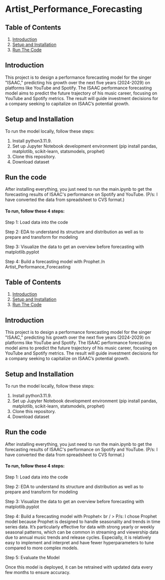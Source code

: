 # Artist_Performance_Forecasting

## Table of Contents
1. [Introduction](#introduction)
2. [Setup and Installation](#setup-and-installation)
3. [Run The Code](#run-the-code)

## Introduction
This project is to design a performance forecasting model for the singer "ISAAC," predicting his growth over the next five years (2024-2029) on platforms like YouTube and Spotify. The ISAAC performance forecasting model aims to predict the future trajectory of his music career, focusing on YouTube and Spotify metrics. The result will guide investment decisions for a company seeking to capitalize on ISAAC’s potential growth.

## Setup and Installation
To run the model locally, follow these steps:

1. Install python3.11.9.
2. Set up Jupyter Notebook development environment (pip install pandas, matplotlib, scikit-learn, statsmodels, prophet)
3. Clone this repository.
4. Download dataset

## Run the code
After installing everything, you just need to run the main.ipynb to get the forecasting results of ISAAC's performance on Spotify and YouTube. 
(P/s: I have converted the data from spreadsheet to CVS format.)

#### To run, follow these 4 steps:
Step 1: Load data into the code

Step 2: EDA to understand its structure and distribution as well as to prepare and transform for modeling 

Step 3: Visualize the data to get an overview before forecasting with matplotlib.pyplot

Step 4: Build a forecasting model with Prophet 
/n Artist_Performance_Forecasting

## Table of Contents
1. [Introduction](#introduction)
2. [Setup and Installation](#setup-and-installation)
3. [Run The Code](#run-the-code)

## Introduction
This project is to design a performance forecasting model for the singer "ISAAC," predicting his growth over the next five years (2024-2029) on platforms like YouTube and Spotify. The ISAAC performance forecasting model aims to predict the future trajectory of his music career, focusing on YouTube and Spotify metrics. The result will guide investment decisions for a company seeking to capitalize on ISAAC’s potential growth.

## Setup and Installation
To run the model locally, follow these steps:

1. Install python3.11.9.
2. Set up Jupyter Notebook development environment (pip install pandas, matplotlib, scikit-learn, statsmodels, prophet)
3. Clone this repository.
4. Download dataset

## Run the code
After installing everything, you just need to run the main.ipynb to get the forecasting results of ISAAC's performance on Spotify and YouTube. 
(P/s: I have converted the data from spreadsheet to CVS format.)

#### To run, follow these 4 steps:
Step 1: Load data into the code

Step 2: EDA to understand its structure and distribution as well as to prepare and transform for modeling 

Step 3: Visualize the data to get an overview before forecasting with matplotlib.pyplot

Step 4: Build a forecasting model with Prophet< br / >
P/s: I chose Prophet model because Prophet is designed to handle seasonality and trends in time series data. It’s particularly effective for data with strong yearly or weekly seasonal patterns, which can be common in streaming and viewership data due to annual music trends and release cycles. Especially, it is relatively easy to implement and interpret and have fewer hyperparameters to tune compared to more complex models.

Step 5: Evaluate the Model

Once this model is deployed, it can be retrained with updated data every few months to ensure accuracy.


